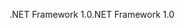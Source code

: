 <span data-ttu-id="962d9-101">.NET Framework 1.0</span><span class="sxs-lookup"><span data-stu-id="962d9-101">.NET Framework 1.0</span></span>